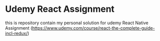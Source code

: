 # Udemy React Assignment
this is repository contain my personal solution for udemy React Native Assignment (https://www.udemy.com/course/react-the-complete-guide-incl-redux/)

